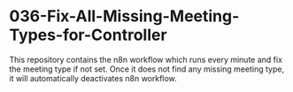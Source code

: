 # 036-Fix-All-Missing-Meeting-Types-for-Controller
This repository contains the n8n workflow which runs every minute and fix the meeting type if not set. Once it does not find any missing meeting type, it will automatically deactivates n8n workflow.
